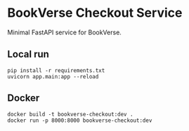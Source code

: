 # BookVerse Checkout Service

Minimal FastAPI service for BookVerse.

## Local run
```
pip install -r requirements.txt
uvicorn app.main:app --reload
```

## Docker
```
docker build -t bookverse-checkout:dev .
docker run -p 8000:8000 bookverse-checkout:dev
```